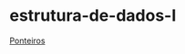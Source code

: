 # estrutura-de-dados-I

[Ponteiros](https://www.evernote.com/shard/s496/sh/e8d0121f-bd34-8877-f960-4129cdc810d1/X58fFkExjO8JDadkzhxHUjbICnlIHPqIkbWtAoa0eSB9y5t-ns8bL8tpWA)
